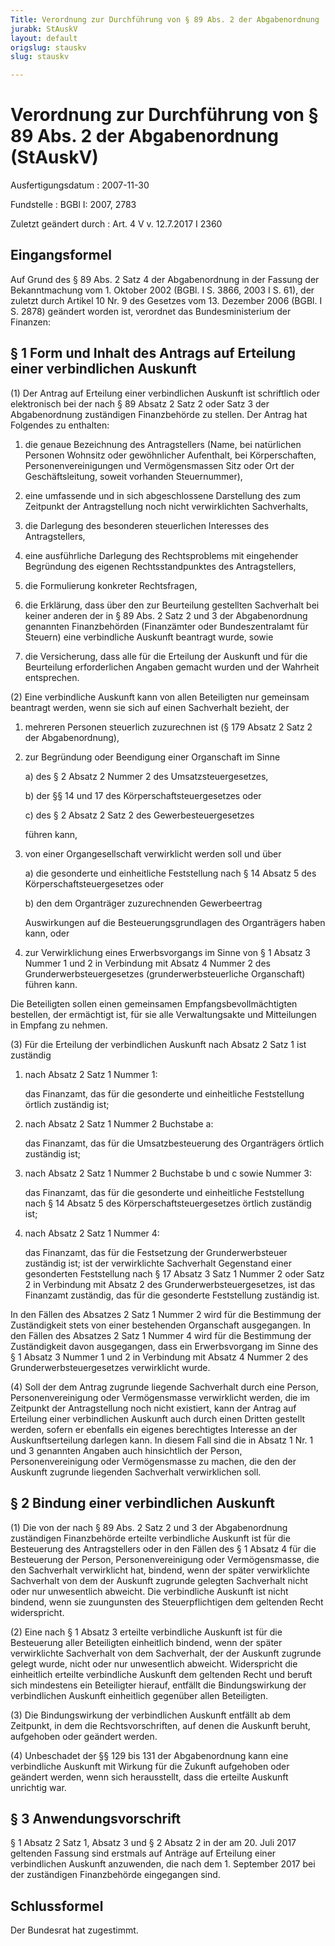 ```yaml
---
Title: Verordnung zur Durchführung von § 89 Abs. 2 der Abgabenordnung
jurabk: StAuskV
layout: default
origslug: stauskv
slug: stauskv

---
```


# Verordnung zur Durchführung von § 89 Abs. 2 der Abgabenordnung (StAuskV)

Ausfertigungsdatum
:   2007-11-30

Fundstelle
:   BGBl I: 2007, 2783

Zuletzt geändert durch
:   Art. 4 V v. 12.7.2017 I 2360


## Eingangsformel

Auf Grund des § 89 Abs. 2 Satz 4 der Abgabenordnung in der Fassung der
Bekanntmachung vom 1. Oktober 2002 (BGBl. I S. 3866, 2003 I S. 61),
der zuletzt durch Artikel 10 Nr. 9 des Gesetzes vom 13. Dezember 2006
(BGBl. I S. 2878) geändert worden ist, verordnet das Bundesministerium
der Finanzen:


## § 1 Form und Inhalt des Antrags auf Erteilung einer verbindlichen Auskunft

(1) Der Antrag auf Erteilung einer verbindlichen Auskunft ist
schriftlich oder elektronisch bei der nach § 89 Absatz 2 Satz 2 oder
Satz 3 der Abgabenordnung zuständigen Finanzbehörde zu stellen. Der
Antrag hat Folgendes zu enthalten:

1.  die genaue Bezeichnung des Antragstellers (Name, bei natürlichen
    Personen Wohnsitz oder gewöhnlicher Aufenthalt, bei Körperschaften,
    Personenvereinigungen und Vermögensmassen Sitz oder Ort der
    Geschäftsleitung, soweit vorhanden Steuernummer),


2.  eine umfassende und in sich abgeschlossene Darstellung des zum
    Zeitpunkt der Antragstellung noch nicht verwirklichten Sachverhalts,


3.  die Darlegung des besonderen steuerlichen Interesses des
    Antragstellers,


4.  eine ausführliche Darlegung des Rechtsproblems mit eingehender
    Begründung des eigenen Rechtsstandpunktes des Antragstellers,


5.  die Formulierung konkreter Rechtsfragen,


6.  die Erklärung, dass über den zur Beurteilung gestellten Sachverhalt
    bei keiner anderen der in § 89 Abs. 2 Satz 2 und 3 der Abgabenordnung
    genannten Finanzbehörden (Finanzämter oder Bundeszentralamt für
    Steuern) eine verbindliche Auskunft beantragt wurde, sowie


7.  die Versicherung, dass alle für die Erteilung der Auskunft und für die
    Beurteilung erforderlichen Angaben gemacht wurden und der Wahrheit
    entsprechen.




(2) Eine verbindliche Auskunft kann von allen Beteiligten nur
gemeinsam beantragt werden, wenn sie sich auf einen Sachverhalt
bezieht, der

1.  mehreren Personen steuerlich zuzurechnen ist (§ 179 Absatz 2 Satz 2
    der Abgabenordnung),


2.  zur Begründung oder Beendigung einer Organschaft im Sinne

    a)  des § 2 Absatz 2 Nummer 2 des Umsatzsteuergesetzes,


    b)  der §§ 14 und 17 des Körperschaftsteuergesetzes oder


    c)  des § 2 Absatz 2 Satz 2 des Gewerbesteuergesetzes



    führen kann,


3.  von einer Organgesellschaft verwirklicht werden soll und über

    a)  die gesonderte und einheitliche Feststellung nach § 14 Absatz 5 des
        Körperschaftsteuergesetzes oder


    b)  den dem Organträger zuzurechnenden Gewerbeertrag



    Auswirkungen auf die Besteuerungsgrundlagen des Organträgers haben
    kann, oder


4.  zur Verwirklichung eines Erwerbsvorgangs im Sinne von § 1 Absatz 3
    Nummer 1 und 2 in Verbindung mit Absatz 4 Nummer 2 des
    Grunderwerbsteuergesetzes (grunderwerbsteuerliche Organschaft) führen
    kann.



Die Beteiligten sollen einen gemeinsamen Empfangsbevollmächtigten
bestellen, der ermächtigt ist, für sie alle Verwaltungsakte und
Mitteilungen in Empfang zu nehmen.

(3) Für die Erteilung der verbindlichen Auskunft nach Absatz 2 Satz 1
ist zuständig

1.  nach Absatz 2 Satz 1 Nummer 1:

    das Finanzamt, das für die gesonderte und einheitliche Feststellung
    örtlich zuständig ist;


2.  nach Absatz 2 Satz 1 Nummer 2 Buchstabe a:

    das Finanzamt, das für die Umsatzbesteuerung des Organträgers örtlich
    zuständig ist;


3.  nach Absatz 2 Satz 1 Nummer 2 Buchstabe b und c sowie Nummer 3:

    das Finanzamt, das für die gesonderte und einheitliche Feststellung
    nach § 14 Absatz 5 des Körperschaftsteuergesetzes örtlich zuständig
    ist;


4.  nach Absatz 2 Satz 1 Nummer 4:

    das Finanzamt, das für die Festsetzung der Grunderwerbsteuer zuständig
    ist; ist der verwirklichte Sachverhalt Gegenstand einer gesonderten
    Feststellung nach § 17 Absatz 3 Satz 1 Nummer 2 oder Satz 2 in
    Verbindung mit Absatz 2 des Grunderwerbsteuergesetzes, ist das
    Finanzamt zuständig, das für die gesonderte Feststellung zuständig
    ist.



In den Fällen des Absatzes 2 Satz 1 Nummer 2 wird für die Bestimmung
der Zuständigkeit stets von einer bestehenden Organschaft ausgegangen.
In den Fällen des Absatzes 2 Satz 1 Nummer 4 wird für die Bestimmung
der Zuständigkeit davon ausgegangen, dass ein Erwerbsvorgang im Sinne
des § 1 Absatz 3 Nummer 1 und 2 in Verbindung mit Absatz 4 Nummer 2
des Grunderwerbsteuergesetzes verwirklicht wurde.

(4) Soll der dem Antrag zugrunde liegende Sachverhalt durch eine
Person, Personenvereinigung oder Vermögensmasse verwirklicht werden,
die im Zeitpunkt der Antragstellung noch nicht existiert, kann der
Antrag auf Erteilung einer verbindlichen Auskunft auch durch einen
Dritten gestellt werden, sofern er ebenfalls ein eigenes berechtigtes
Interesse an der Auskunftserteilung darlegen kann. In diesem Fall sind
die in Absatz 1 Nr. 1 und 3 genannten Angaben auch hinsichtlich der
Person, Personenvereinigung oder Vermögensmasse zu machen, die den der
Auskunft zugrunde liegenden Sachverhalt verwirklichen soll.


## § 2 Bindung einer verbindlichen Auskunft

(1) Die von der nach § 89 Abs. 2 Satz 2 und 3 der Abgabenordnung
zuständigen Finanzbehörde erteilte verbindliche Auskunft ist für die
Besteuerung des Antragstellers oder in den Fällen des § 1 Absatz 4 für
die Besteuerung der Person, Personenvereinigung oder Vermögensmasse,
die den Sachverhalt verwirklicht hat, bindend, wenn der später
verwirklichte Sachverhalt von dem der Auskunft zugrunde gelegten
Sachverhalt nicht oder nur unwesentlich abweicht. Die verbindliche
Auskunft ist nicht bindend, wenn sie zuungunsten des Steuerpflichtigen
dem geltenden Recht widerspricht.

(2) Eine nach § 1 Absatz 3 erteilte verbindliche Auskunft ist für die
Besteuerung aller Beteiligten einheitlich bindend, wenn der später
verwirklichte Sachverhalt von dem Sachverhalt, der der Auskunft
zugrunde gelegt wurde, nicht oder nur unwesentlich abweicht.
Widerspricht die einheitlich erteilte verbindliche Auskunft dem
geltenden Recht und beruft sich mindestens ein Beteiligter hierauf,
entfällt die Bindungswirkung der verbindlichen Auskunft einheitlich
gegenüber allen Beteiligten.

(3) Die Bindungswirkung der verbindlichen Auskunft entfällt ab dem
Zeitpunkt, in dem die Rechtsvorschriften, auf denen die Auskunft
beruht, aufgehoben oder geändert werden.

(4) Unbeschadet der §§ 129 bis 131 der Abgabenordnung kann eine
verbindliche Auskunft mit Wirkung für die Zukunft aufgehoben oder
geändert werden, wenn sich herausstellt, dass die erteilte Auskunft
unrichtig war.


## § 3 Anwendungsvorschrift

§ 1 Absatz 2 Satz 1, Absatz 3 und § 2 Absatz 2 in der am 20. Juli 2017
geltenden Fassung sind erstmals auf Anträge auf Erteilung einer
verbindlichen Auskunft anzuwenden, die nach dem 1. September 2017 bei
der zuständigen Finanzbehörde eingegangen sind.


## Schlussformel

Der Bundesrat hat zugestimmt.

